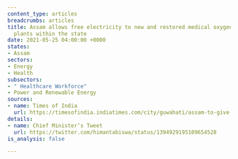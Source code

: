 ```yaml
---
content_type: articles
breadcrumbs: articles
title: Assam allows free electricity to new and restored medical oxygen production
  plants within the state
date: 2021-05-25 04:00:00 +0000
states:
- Assam
sectors:
- Energy
- Health
subsectors:
- " Healthcare Workforce"
- Power and Renewable Energy
sources:
- name: Times of India
  url: https://timesofindia.indiatimes.com/city/guwahati/assam-to-give-free-power-to-set-up-new-oxygen-plants/articleshow/82792935.cms
details:
- name: Chief Minister’s Tweet
  url: https://twitter.com/himantabiswa/status/1394929195109654528
is_analysis: false

---
```

